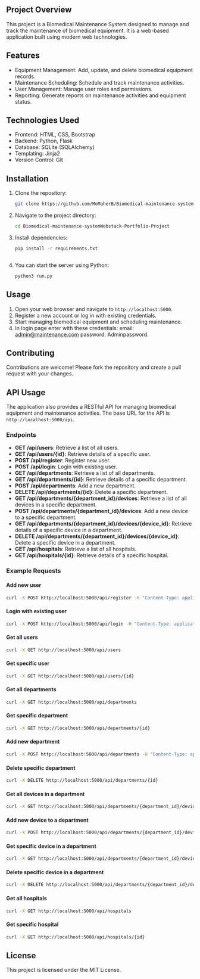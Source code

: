 ## Project Overview

This project is a Biomedical Maintenance System designed to manage and track the maintenance of biomedical equipment. It is a web-based application built using modern web technologies.

## Features

- Equipment Management: Add, update, and delete biomedical equipment records.
- Maintenance Scheduling: Schedule and track maintenance activities.
- User Management: Manage user roles and permissions.
- Reporting: Generate reports on maintenance activities and equipment status.

## Technologies Used

- Frontend: HTML, CSS, Bootstrap
- Backend: Python, Flask
- Database: SQLite (SQLAlchemy)
- Templating: Jinja2
- Version Control: Git

## Installation

1. Clone the repository:
	```bash
	git clone https://github.com/MoMaherB/Biomedical-maintenance-system-Webstack-Portfolio-Project.git
	```
2. Navigate to the project directory:
	```bash
	cd Biomedical-maintenance-systemWebstack-Portfolio-Project
	```
3. Install dependencies:
	```bash
	pip install -r requirements.txt
	```
	```
4. You can start the server using Python:
	```bash
	python3 run.py
	```

## Usage

1. Open your web browser and navigate to `http://localhost:5000`.
2. Register a new account or log in with existing credentials.
3. Start managing biomedical equipment and scheduling maintenance.
4. In login page enter with these credentials: email: admin@maintenance.com password: Adminpassword.

## Contributing

Contributions are welcome! Please fork the repository and create a pull request with your changes.

## API Usage
The application also provides a RESTful API for managing biomedical equipment and maintenance activities. The base URL for the API is `http://localhost:5000/api`.

### Endpoints
- **GET /api/users**: Retrieve a list of all users.
- **GET /api/users/{id}**: Retrieve details of a specific user.
- **POST /api/register**: Register new user.
- **POST /api/login**: Login with existing user. 
- **GET /api/departments**: Retrieve a list of all departments.
- **GET /api/departments/{id}**: Retrieve details of a specific department.
- **POST /api/departments**: Add a new department.
- **DELETE /api/departments/{id}**: Delete a specific department.
- **GET /api/departments/{department_id}/devices**: Retrieve a list of all devices in a specific department.
- **POST /api/departments/{department_id}/devices**: Add a new device to a specific department.
- **GET /api/departments/{department_id}/devices/{device_id}**: Retrieve details of a specific device in a department.
- **DELETE /api/departments/{department_id}/devices/{device_id}**: Delete a specific device in a department.
- **GET /api/hospitals**: Retrieve a list of all hospitals.
- **GET /api/hospitals/{id}**: Retrieve details of a specific hospital.

### Example Requests

#### Add new user
```bash
curl -X POST http://localhost:5000/api/register -H "Content-Type: application/json" -d '{"username": "UserTest", "email": "test.maher@email.com", "password": "password"}'
```

#### Login with existing user
```bash
curl -X POST http://localhost:5000/api/login -H "Content-Type: application/json" -d '{"email": "Mohamed@maher.com, "password": "password"}'
```

#### Get all users
```bash
curl -X GET http://localhost:5000/api/users
```

#### Get specific user
```bash
curl -X GET http://localhost:5000/api/users/{id}
```

#### Get all departments
```bash
curl -X GET http://localhost:5000/api/departments
```

#### Get specific department
```bash
curl -X GET http://localhost:5000/api/departments/{id}
```

#### Add new department
```bash
curl -X POST http://localhost:5000/api/departments -H "Content-Type: application/json" -d '{"name": "Radiology"}'
```

#### Delete specific department
```bash
curl -X DELETE http://localhost:5000/api/departments/{id}
```

#### Get all devices in a department
```bash
curl -X GET http://localhost:5000/api/departments/{department_id}/devices
```

#### Add new device to a department
```bash
curl -X POST http://localhost:5000/api/departments/{department_id}/devices -H "Content-Type: application/json" -d '{"name": "MRI Machine"}'
```

#### Get specific device in a department
```bash
curl -X GET http://localhost:5000/api/departments/{department_id}/devices/{device_id}
```

#### Delete specific device in a department
```bash
curl -X DELETE http://localhost:5000/api/departments/{department_id}/devices/{device_id}
```

#### Get all hospitals
```bash
curl -X GET http://localhost:5000/api/hospitals
```

#### Get specific hospital
```bash
curl -X GET http://localhost:5000/api/hospitals/{id}
```

## License

This project is licensed under the MIT License.
